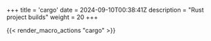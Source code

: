 +++
title = 'cargo'
date = 2024-09-10T00:38:41Z
description = "Rust project builds"
weight = 20
+++

{{< render_macro_actions "cargo" >}}
